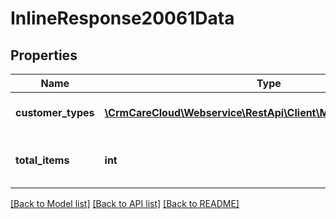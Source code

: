 # InlineResponse20061Data

## Properties
Name | Type | Description | Notes
------------ | ------------- | ------------- | -------------
**customer_types** | [**\CrmCareCloud\Webservice\RestApi\Client\Model\CustomerType[]**](CustomerType.md) | List of the customer types | [optional] 
**total_items** | **int** | Count of all found customer types | [optional] 

[[Back to Model list]](../../README.md#documentation-for-models) [[Back to API list]](../../README.md#documentation-for-api-endpoints) [[Back to README]](../../README.md)

